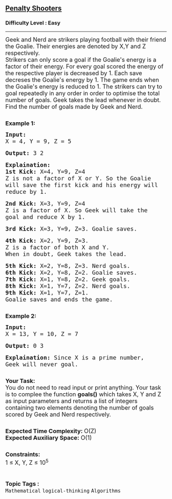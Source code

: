 <h2><a href="https://practice.geeksforgeeks.org/problems/penalty-shooters4238/1?page=11&difficulty[]=0&status[]=solved&sortBy=submissions">Penalty Shooters</a></h2><h3>Difficulty Level : Easy</h3><hr><div class="problems_problem_content__Xm_eO"><p><span style="font-size:18px">Geek and Nerd are strikers playing football with their friend the Goalie. Their energies are denoted by X,Y and Z respectively.&nbsp;<br>
Strikers can only score a goal if the Goalie's energy is a factor of their energy. For every goal scored the energy of the respective player is decreased by 1. Each save decreses the Goalie's energy by 1. The game ends when the Goalie's energy is reduced to 1.&nbsp;The strikers can try to goal repeatedly in any order in order to optimise the total number of goals. Geek takes the lead whenever in doubt.&nbsp;<br>
Find the number of goals made by Geek and Nerd.&nbsp;</span></p>

<p><br>
<span style="font-size:18px"><strong>Example 1:</strong></span></p>

<pre><span style="font-size:18px"><strong>Input: </strong>
X = 4, Y = 9, Z = 5</span>

<span style="font-size:18px"><strong>Output:</strong> 3 2</span>

<strong><span style="font-size:18px">Explaination:</span></strong>
<span style="font-size:18px"><strong>1st Kick: </strong>X=4, Y=9, Z=4
Z is not a factor of X or Y. So the Goalie 
will save the first kick and his energy will 
reduce by 1. </span>

<span style="font-size:18px"><strong>2nd Kick:</strong> X=3, Y=9, Z=4
Z is a factor of X. So Geek will take the 
goal and reduce X by 1. </span>

<span style="font-size:18px"><strong>3rd Kick: </strong>X=3, Y=9, Z=3. Goalie saves. </span>

<span style="font-size:18px"><strong>4th Kick:</strong> X=2, Y=9, Z=3. 
Z is a factor of both X and Y. 
When in doubt, Geek takes the lead. </span>

<span style="font-size:18px"><strong>5th Kick: </strong>X=2, Y=8, Z=3. Nerd goals.
<strong>6th Kick: </strong>X=2, Y=8, Z=2. Goalie saves.
<strong>7th Kick: </strong>X=1, Y=8, Z=2. Geek goals.
<strong>8th Kick: </strong>X=1, Y=7, Z=2. Nerd goals.
<strong>9th Kick: </strong>X=1, Y=7, Z=1. 
Goalie saves and ends the game.</span></pre>

<p><br>
<span style="font-size:18px"><strong>Example 2:</strong></span></p>

<pre><span style="font-size:18px"><strong>Input: </strong>
X = 13, Y = 10, Z = 7</span>

<span style="font-size:18px"><strong>Output:</strong> 0 3</span>

<span style="font-size:18px"><strong>Explaination: </strong>Since X is a prime number, 
Geek will never goal. </span></pre>

<p><br>
<span style="font-size:18px"><strong>Your Task:</strong><br>
You do not need to read input or print anything. Your task is to complee the function <strong>goals()</strong> which takes X, Y and Z as input parameters and returns a list of integers containing two elements denoting the number of goals scored by Geek and Nerd respectively.&nbsp;</span></p>

<p><br>
<span style="font-size:18px"><strong>Expected Time Complexity: </strong>O(Z)<br>
<strong>Expected Auxiliary Space:</strong> O(1)</span></p>

<p><br>
<span style="font-size:18px"><strong>Constraints:</strong><br>
1 ≤ X, Y, Z ≤ 10<sup>5</sup></span></p>
</div><br><p><span style=font-size:18px><strong>Topic Tags : </strong><br><code>Mathematical</code>&nbsp;<code>logical-thinking</code>&nbsp;<code>Algorithms</code>&nbsp;